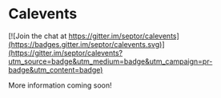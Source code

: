 # Calevents

[![Join the chat at https://gitter.im/septor/calevents](https://badges.gitter.im/septor/calevents.svg)](https://gitter.im/septor/calevents?utm_source=badge&utm_medium=badge&utm_campaign=pr-badge&utm_content=badge)

More information coming soon!
